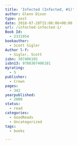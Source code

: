 ```yaml
---
title: 'Infected (Infected, #1)'
author: Glenn Dixon
type: post
date: 2018-07-28T15:08:06+00:00
url: /infected-infected-1/
Book Id:
  - 2331954
bookauthor:
  - Scott Sigler
Author l-f:
  - Sigler, Scott
isbn: 307406105
isbn13: 9780307406101
myrating:
  - 5
publisher:
  - Crown
pages:
  - 342
yearpublished:
  - 2008
status:
  - read
categories:
  - GoodReads
  - Uncategorized
tags:
  - books

---
```

